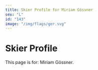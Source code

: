 ```yaml
---
title: Skier Profile for Miriam Gössner
sex: "L"
id: "143"
image: "/img/flags/ger.svg" 
---
```


# Skier Profile

This page is for: Miriam Gössner.
    